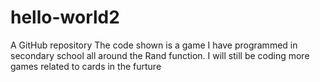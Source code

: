 # hello-world2
A GitHub repository
The code shown is a game I have programmed in secondary school all around the Rand function.
I will still be coding more games related to cards in the furture
